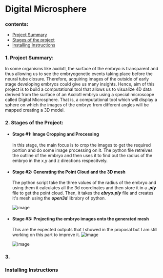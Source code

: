 # Digital Microsphere
### contents:
- [Project Summary](#summary)
- [Stages of the project](#stages)
- [Installing Instructions](#instructions)
### <h3 id="summary">1. Project Summary:</h3>
In some organisms like axolotl, the surface of the embryo is transparent and thus allowing us to see the embryogenetic events taking place before the neural tube closure. Therefore, acquiring images of the outside of early stage developing embryos could give us many insights. Hence, aim of this project is to build a computational tool that allows us to visualize 4D data derived from the surface of an Axolotl embryo using a special microscope called Digital Microsphere. That is, a computational tool which will display a sphere on which the images of the embryo from different angles will be mapped creating a 3D model.
### <h3 id="stages">2. Stages of the Project:</h3>
  - #### Stage #1: Image Cropping and Processing
    In this stage, the main focus is to crop the images to get the required portion and do some image processing on it. The python file retreives the outline of the embryo and then uses it to find out the radius of the embryo in the x,y and z directions respecitvely.
  - #### Stage #2: Generating the Point Cloud and the 3D mesh
    The python script take the three values of the radius of the embryo and using them it calculates all the 3d coordinates and then store it in a **_.ply_** file to get the point cloud.
    Then, it takes the **_ebryo.ply_** file and creates it's mesh using the **_open3d_** librabry of python.

    ![image](https://user-images.githubusercontent.com/91690484/182136823-4bd264e7-66b7-4176-976a-531f63d6c2da.png)
  
  - #### Stage #3: Projecting the embryo images onto the generated mesh
    This are the expected outputs that I showed in the proposal but I am still working on this part to improve it.
    ![image](https://user-images.githubusercontent.com/91690484/182139982-bdb7d14b-00ed-4298-b5a3-079a6b28eabc.png)
    
    ![image](https://user-images.githubusercontent.com/91690484/182140178-2cbc32f7-ba69-40f7-af67-e6dc4c6f8cae.png)
    
### 3. <h3 id="instructions">Installing Instructions</h3>

